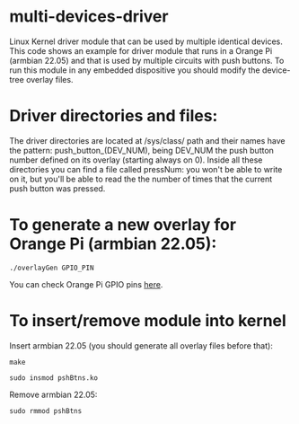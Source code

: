 # multi-devices-driver
Linux Kernel driver module that can be used by multiple identical devices. This code shows an example for driver module that runs in a Orange Pi (armbian 22.05) and that is used by multiple circuits with push buttons. To run this module in any embedded dispositive you should modify the device-tree overlay files. 

# Driver directories and files:
The driver directories are located at /sys/class/ path and their names have the pattern: push_button_(DEV_NUM), being DEV_NUM the push button number defined on its overlay (starting always on 0). Inside all these directories you can find a file called pressNum: you won't be able to write on it, but you'll be able to read the the number of times that the current push button was pressed.

# To generate a new overlay for Orange Pi (armbian 22.05):

`./overlayGen GPIO_PIN`

You can check Orange Pi GPIO pins [here](https://allwincnc.github.io/wiring.html).

# To insert/remove module into kernel

Insert armbian 22.05 (you should generate all overlay files before that):
```
make

sudo insmod pshBtns.ko
```
Remove armbian 22.05:

`sudo rmmod pshBtns`

